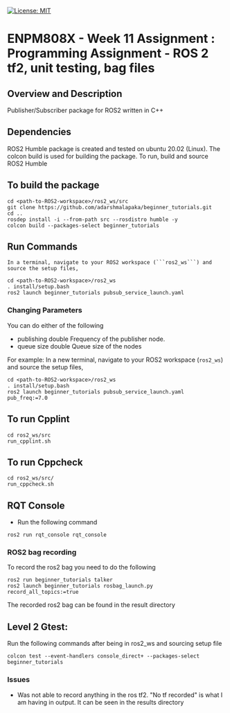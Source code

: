 [![License: MIT](https://img.shields.io/badge/License-MIT-green.svg)](https://opensource.org/licenses/MIT)

# ENPM808X - Week 11 Assignment : Programming Assignment - ROS 2 tf2, unit testing, bag files

## Overview and Description

Publisher/Subscriber package for ROS2 written in C++


## Dependencies
ROS2 Humble package is created and tested on ubuntu 20.02 (Linux).
The colcon build is used for building the package. To run, build and source ROS2 Humble


## To build the package

```
cd <path-to-ROS2-workspace>/ros2_ws/src
git clone https://github.com/adarshmalapaka/beginner_tutorials.git
cd ..  
rosdep install -i --from-path src --rosdistro humble -y
colcon build --packages-select beginner_tutorials
```
## Run Commands
```
In a terminal, navigate to your ROS2 workspace (```ros2_ws```) and source the setup files,
```
```
cd <path-to-ROS2-workspace>/ros2_ws
. install/setup.bash
ros2 launch beginner_tutorials pubsub_service_launch.yaml
```

### Changing Parameters

You can do either of the following
* publishing double Frequency of the publisher node.
* queue size double Queue size of the nodes 

For example:
In a new terminal, navigate to your ROS2 workspace (```ros2_ws```) and source the setup files,
```
cd <path-to-ROS2-workspace>/ros2_ws
. install/setup.bash
ros2 launch beginner_tutorials pubsub_service_launch.yaml pub_freq:=7.0
```
## To run Cpplint
 
 ```
cd ros2_ws/src
run_cpplint.sh
```

## To run Cppcheck
```
cd ros2_ws/src/
run_cppcheck.sh
```
## RQT Console
* Run the following command
```
ros2 run rqt_console rqt_console
```

### ROS2 bag recording

To record the ros2 bag you need to do the following
```
ros2 run beginner_tutorials talker
ros2 launch beginner_tutorials rosbag_launch.py record_all_topics:=true
```
The recorded ros2 bag can be found in the result directory

## Level 2 Gtest:
Run the following commands after being in ros2_ws and sourcing setup file
```
colcon test --event-handlers console_direct+ --packages-select beginner_tutorials
```
### Issues
* Was not able to record anything in the ros tf2. "No tf recorded" is what I am having in output. It can be seen in the results directory
